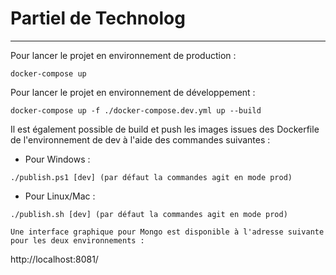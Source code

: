 # Partiel de Technolog
***

Pour lancer le projet en environnement de production :
```
docker-compose up
```

Pour lancer le projet en environnement de développement :
```
docker-compose up -f ./docker-compose.dev.yml up --build
```

Il est également possible de build et push les images issues des Dockerfile de l'environnement de dev à l'aide des commandes suivantes :
- Pour Windows :
```
./publish.ps1 [dev] (par défaut la commandes agit en mode prod)
```
- Pour Linux/Mac :
```
./publish.sh [dev] (par défaut la commandes agit en mode prod)

Une interface graphique pour Mongo est disponible à l'adresse suivante pour les deux environnements :
```
http://localhost:8081/
```